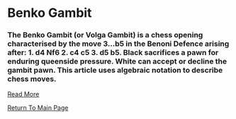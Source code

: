 # Benko Gambit

### The Benko Gambit (or Volga Gambit) is a chess opening characterised by the move 3...b5 in the Benoni Defence arising after: 1. d4 Nf6 2. c4 c5 3. d5 b5. Black sacrifices a pawn for enduring queenside pressure. White can accept or decline the gambit pawn. This article uses algebraic notation to describe chess moves.
[Read More](https://en.wikipedia.org/wiki/Benko_Gambit)

[Return To Main Page](index.md)